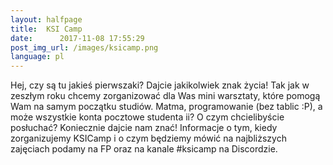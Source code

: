 ```yaml
---
layout:	halfpage
title:	KSI Camp
date:	   2017-11-08 17:55:29
post_img_url: /images/ksicamp.png
language: pl
---
```

Hej, czy są tu jakieś pierwszaki? Dajcie jakikolwiek znak życia!
Tak jak w zeszłym roku chcemy zorganizować dla Was mini warsztaty, które pomogą Wam na samym początku studiów. Matma, programowanie (bez tablic :P), a może wszystkie konta pocztowe studenta ii? O czym chcielibyście posłuchać? Koniecznie dajcie nam znać!
Informacje o tym, kiedy zorganizujemy KSICamp i o czym będziemy mówić na najbliższych zajęciach podamy na FP oraz na kanale #ksicamp na Discordzie.